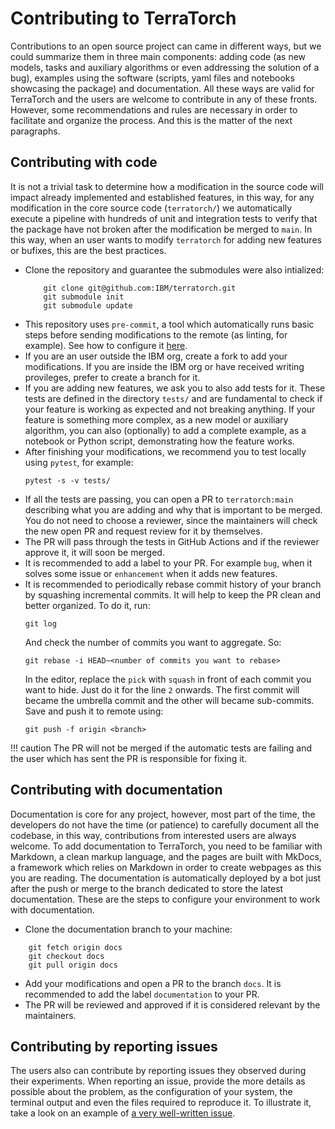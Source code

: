 # Contributing to TerraTorch

Contributions to an open source project can came in different ways, but we could summarize them in three main
components: adding code (as new models, tasks and
auxiliary algorithms or even addressing the solution of a bug), examples using the software (scripts, yaml files and notebooks showcasing the package) and documentation.
All these ways are valid for TerraTorch
and the users are welcome to contribute in any of these fronts. However, some recommendations and rules are
necessary in order to facilitate and organize the process. And this is the matter of the next paragraphs. 

## Contributing with code

It is not a trivial task to determine how a modification in the source code will impact already implemented
and established features, in this way, for any modification in the core source code (`terratorch/`) we
automatically execute
a pipeline with hundreds of unit and integration tests to verify that the package have not broken after the
modification be merged to `main`. In this way, when an user wants to modify
`terratorch` for adding new features or bufixes, this are the best practices. 

* Clone the repository and guarantee the submodules were also intialized:
    ```
        git clone git@github.com:IBM/terratorch.git
        git submodule init
        git submodule update
    ```
* This repository uses `pre-commit`, a tool which automatically runs basic
    steps before sending modifications to the remote (as linting, for example).
    See how to configure it [here](https://pre-commit.com/#installation). 
* If you are an user outside the IBM org, create a fork to add your modifications. If you are inside the IBM
    org or have received writing provileges, prefer to create a branch for it. 
* If you are adding new features, we ask you to also add tests for it. These tests are defined in the
    directory `tests/` and are fundamental to check if your feature is working as expected and not breaking
    anything. If your feature is something more complex, as a new model or auxiliary algorithm, you can also
    (optionally) to add a complete example, as a notebook or Python script, demonstrating how the feature works.
* After finishing your modifications, we recommend you to test locally using `pytest`, for example:
    ```
    pytest -s -v tests/
    ```
* If all the tests are passing, you can open a PR to `terratorch:main` describing what you are adding and why
    that is important to be merged. You
    do not need to choose a reviewer, since the maintainers will check the new open PR and request review for it by themselves.  
* The PR will pass through the tests in GitHub Actions and if the reviewer approve it, it will soon be merged. 
* It is recommended to add a label to your PR. For example `bug`, when it solves some issue or `enhancement`
    when it adds new features. 
* It is recommended to periodically rebase commit history of your
    branch by squashing incremental commits. It will help to keep the PR clean and better organized.
    To do it, run:
    ```
    git log
    ```
    And check the number of commits you want to aggregate.
    So:
    ```
    git rebase -i HEAD~<number of commits you want to rebase>
    ```
    In the editor, replace the `pick` with `squash` in front of each commit you
    want to hide. Just do it for the line `2` onwards. The first commit will
    became the umbrella commit and the other will became sub-commits. 
    Save and push it to remote using:
    ```
    git push -f origin <branch>
    ```
!!! caution
    The PR will not be merged if the automatic tests are failing and the user which has sent the PR is responsible for fixing it. 

## Contributing with documentation

Documentation is core for any project, however, most part of the time, the developers do not have the time (or
patience) to carefully document all the codebase, in this way, contributions from interested users are always
welcome. 
To add documentation to TerraTorch, you need to be familiar with Markdown, a clean markup language, and the pages are built with
MkDocs, a framework which relies on Markdown in order to create webpages as this you are reading. The documentation is automatically
deployed by a bot just after the push or merge to the branch dedicated to store the latest documentation.
These are the steps to configure your environment to work with documentation.

* Clone the documentation branch to your machine:
```
    git fetch origin docs
    git checkout docs
    git pull origin docs
```
* Add your modifications and open a PR to the branch `docs`. It is recommended to add the label `documentation` to your PR.
* The PR will be reviewed and approved if it is considered relevant by the maintainers. 

## Contributing by reporting issues

The users also can contribute by reporting issues they observed during their experiments. When reporting an issue, provide the more details as possible about the problem, as the configuration of your system,
the terminal output and even the files required to reproduce it. To
illustrate it, take a
look on an example of [a very well-written issue](https://github.com/IBM/terratorch/issues/506). 
